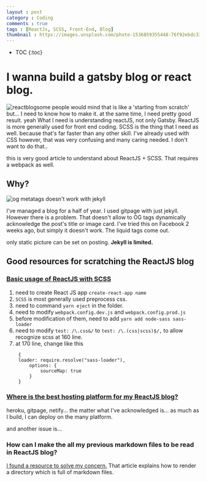 ```yaml
---
layout : post
category : Coding
comments : true
tags : [ReactJs, SCSS, Front-End, Blog]
thumbnail : https://images.unsplash.com/photo-1536859355448-76f92ebdc33d?ixlib=rb-1.2.1&ixid=eyJhcHBfaWQiOjEyMDd9&auto=format&fit=crop&w=1050&q=80
---
```


* TOC
{:toc}

# I wanna build a gatsby blog or react blog. 

![reactblogsome](https://images.unsplash.com/photo-1536859355448-76f92ebdc33d?ixlib=rb-1.2.1&ixid=eyJhcHBfaWQiOjEyMDd9&auto=format&fit=crop&w=1050&q=80)
people would mind that is like a 'starting from scratch'
but... I need to know how to make it.
at the same time, I need pretty good result.
yeah What I need is understanding reactJS, not only Gatsby.
ReactJS is more generally used for front end coding.
SCSS is the thing that I need as well.
because that's far faster than any other skill.
I've already used with CSS however, that was very confusing and many caring needed.
I don't want to do that..

this is very good article to understand about ReactJS + SCSS.
That requires a webpack as well.

## Why?

![og metatags doesn't work with jekyll](https://user-images.githubusercontent.com/35059428/64468825-a3b09a80-d15b-11e9-8473-aac35a819fc2.png)

I've managed a blog for a half of year. I used gitpage with just jekyll. However there is a problem. That doesn't allow to OG tags dynamically acknowledge the post's title or image card.
I've tried this on Facebook 2 weeks ago, but simply it doesn't work.
The liquid tags come out.

only static picture can be set on posting. **Jekyll is limited.**


## Good resources for scratching the ReactJS blog

### [Basic usage of ReactJS with SCSS](https://medium.com/@jsh901220/react%EC%97%90-scss-%EC%A0%81%EC%9A%A9%EB%B0%8F-%EA%B8%B0%EB%B3%B8-%EC%82%AC%EC%9A%A9%EB%B2%95-1-c7bd2895f5a6)

1. need to create React JS app `create-react-app name`
2. `SCSS` is most generally used preprocess css. 
3. need to command `yarn eject` in the folder.
4. need to modify `webpack.config.dev.js` and `webpack.config.prod.js`
5. before modification of them, need to add `yarn add node-sass sass-loader`
6. need to modify `test: /\.css&/` to `test: /\.(css|scss)$/,` to allow recognize scss at 160 line. 
7. at 170 line, change like this
   ```
    {                
    loader: require.resolve("sass-loader"),                
        options: {         
            sourceMap: true                
        }              
    }
   ```

### [Where is the best hosting platform for my ReactJS blog?](https://blog.bitsrc.io/8-react-application-deployment-and-hosting-options-for-2019-ab4d668309fd)

heroku, gitpage, netify... the matter what I've acknowledged is... as much as I build, I can deploy on the many platform.

and another issue is... 

### How can I make the all my previous markdown files to be read in ReactJS blog?

[I found a resource to solve my concern.](https://medium.com/@shawnstern/importing-multiple-markdown-files-into-a-react-component-with-webpack-7548559fce6f) That article explains how to render a directory which is full of markdown files. 

